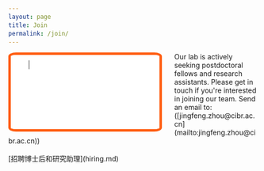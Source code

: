 ```yaml
---
layout: page
title: Join
permalink: /join/
---
```


<img align="left" width="300" style="margin-right:25px; border-radius: 5%; border: 5px solid #FF5E13;" src="/assets/join_us.gif" />
Our lab is actively seeking postdoctoral fellows and research assistants. Please get in touch if you're interested in joining our team. Send an email to:<br>
([jingfeng.zhou@cibr.ac.cn](mailto:jingfeng.zhou@cibr.ac.cn)) 
<br><br>
[招聘博士后和研究助理](hiring.md)
<br clear="left" />
